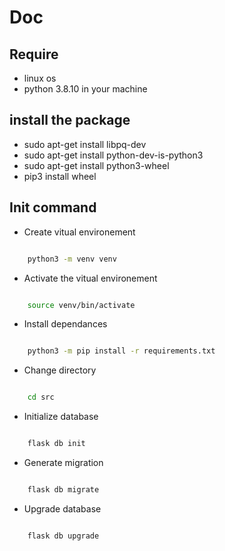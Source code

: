# Doc

## Require

- linux os
- python 3.8.10 in your machine 


## install the package

- sudo apt-get install libpq-dev
- sudo apt-get install python-dev-is-python3
- sudo apt-get install python3-wheel
- pip3 install wheel

## Init command

- Create vitual environement

```bash

    python3 -m venv venv

```


- Activate the vitual environement

```bash

    source venv/bin/activate

```


- Install dependances

```bash

    python3 -m pip install -r requirements.txt

```


- Change directory

```bash

    cd src

```

- Initialize database

```bash

    flask db init 

```
- Generate migration

```bash

    flask db migrate 

```
- Upgrade database

```bash

    flask db upgrade 

```